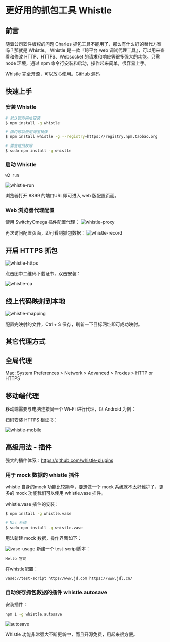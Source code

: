 # 更好用的抓包工具 Whistle

## 前言

随着公司软件版权的问题 Charles 抓包工具不能用了，那么有什么好的替代方案吗？那就是 Whistle。 Whistle 是一款『跨平台 web 调试代理工具』，可以用来查看和修改 HTTP、HTTPS、Websocket 的请求和响应等很多强大的功能。只需 node 环境，通过 npm 命令行安装和启动，操作起来简单，很容易上手。

Whistle 完全开源，可以放心使用。[GitHub 源码](https://github.com/avwo/whistle)

## 快速上手

### 安装 Whistle

```sh
# 默认官方网址安装
$ npm install -g whistle 

# 国内可以使用淘宝镜像
$ npm install whistle -g --registry=https://registry.npm.taobao.org

# 需管理员权限
$ sudo npm install -g whistle 
```

### 启动 Whistle

```sh
w2 run
```

![whistle-run](../../assets/whistle-run.jpg)

浏览器打开 8899 的端口URL即可进入 web 版配置页面。

### Web 浏览器代理配置

使用 SwitchyOmega 插件配置代理：
![whistle-proxy](../../assets/whistle-proxy.jpg)

再次访问配置页面，即可看到抓包数据：
![whistle-record](../../assets/whistle-record.jpg)

## 开启 HTTPS 抓包

![whistle-https](../../assets/whistle-https.jpg)

点击图中二维码下载证书，双击安装：

![whistle-ca](../../assets/whistle-ca.jpg)

## 线上代码映射到本地

![whistle-mapping](../../assets/whistle-mapping.jpg)

配置完映射的文件，Ctrl + S 保存，刷新一下目标网址即可成功映射。

## 其它代理方式

## 全局代理

Mac: System Preferences > Network > Advanced > Proxies > HTTP or HTTPS

## 移动端代理

移动端需要与电脑连接同一个 Wi-Fi 进行代理，以 Android 为例：

扫码安装 HTTPS 根证书：

![whistle-mobile](../../assets/whistle-mobile.jpeg)

## 高级用法 - 插件

强大的插件体系：<https://github.com/whistle-plugins>

### 用于 mock 数据的 whistle 插件

whistle 自身的mock 功能比较简单，要想做一个 mock 系统就不太好维护了，更多的 mock 功能我们可以使用 whistle.vase 插件。

whistle.vase 插件的安装：

```sh
$ npm install -g whistle.vase

# Mac 系统
$ sudo npm install -g whistle.vase
```

用法新建 mock 数据，操作界面如下：

![vase-usage](../../assets/vase-usage.png)
新建一个 test-script脚本：

```sh
Hello 官网
```

在whistle配置：

```sh
vase://test-script https//www.jd.com https://www.jdl.cn/
```

### 自动保存抓包数据的插件 whistle.autosave

安装插件：

```sh
npm i -g whistle.autosave
```

![autosave](../../assets/autosave.jpg)

Whistle 功能非常强大不断更新中，而且开源免费，用起来很方便。
